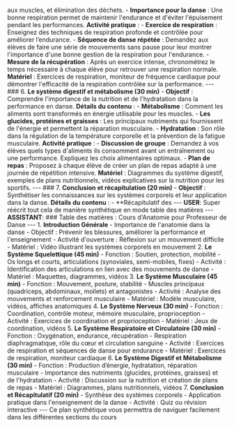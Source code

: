 aux muscles, et élimination des déchets. - **Importance pour la danse** : Une bonne respiration permet de maintenir l'endurance et d'éviter l'épuisement pendant les performances. **Activité pratique** : - **Exercice de respiration** : Enseignez des techniques de respiration profonde et contrôlée pour améliorer l’endurance. - **Séquence de danse répétée** : Demandez aux élèves de faire une série de mouvements sans pause pour leur montrer l'importance d'une bonne gestion de la respiration pour l'endurance. - **Mesure de la récupération** : Après un exercice intense, chronométrez le temps nécessaire à chaque élève pour retrouver une respiration normale. **Matériel** : Exercices de respiration, moniteur de fréquence cardiaque pour démontrer l'efficacité de la respiration contrôlée sur la performance. --- ### 6. **Le système digestif et métabolisme (30 min)** - **Objectif** : Comprendre l'importance de la nutrition et de l'hydratation dans la performance en danse. **Détails du contenu** : - **Métabolisme** : Comment les aliments sont transformés en énergie utilisable pour les muscles. - **Les glucides, protéines et graisses** : Les principaux nutriments qui fournissent de l'énergie et permettent la réparation musculaire. - **Hydratation** : Son rôle dans la régulation de la température corporelle et la prévention de la fatigue musculaire. **Activité pratique** : - **Discussion de groupe** : Demandez à vos élèves quels types d'aliments ils consomment avant un entraînement ou une performance. Expliquez les choix alimentaires optimaux. - **Plan de repas** : Proposez à chaque élève de créer un plan de repas adapté à une journée de répétition intensive. **Matériel** : Diagrammes du système digestif, exemples de plans nutritionnels, vidéos explicatives sur la nutrition pour les sportifs. --- ### 7. **Conclusion et récapitulation (20 min)** - **Objectif** : Synthétiser les connaissances sur les systèmes corporels et leur application dans la danse. **Détails du contenu** : - **Récapitulatif des --- **USER**: Super réécrit tout cela de manière synthétique en mode table des matières --- **ASSISTANT**: ### Table des matières : Cours d'Anatomie pour Professeur de Danse --- 1. **Introduction Générale** - Importance de l'anatomie dans la danse - Objectif : Prévenir les blessures, améliorer la performance et l'enseignement - Activité d'ouverture : Réflexion sur un mouvement difficile - Matériel : Vidéo illustrant les systèmes corporels en mouvement 2. **Le Système Squelettique (45 min)** - Fonction : Soutien, protection, mobilité - Os longs et courts, articulations (synoviales, semi-mobiles, fixes) - Activité : Identification des articulations en lien avec des mouvements de danse - Matériel : Maquettes, diagrammes, vidéos 3. **Le Système Musculaire (45 min)** - Fonction : Mouvement, posture, stabilité - Muscles principaux (quadriceps, abdominaux, mollets) et antagonistes - Activité : Analyse des mouvements et renforcement musculaire - Matériel : Modèle musculaire, vidéos, affiches anatomiques 4. **Le Système Nerveux (30 min)** - Fonction : Coordination, contrôle moteur, mémoire musculaire, proprioception - Activité : Exercices de coordination et proprioception - Matériel : Jeux de coordination, vidéos 5. **Le Système Respiratoire et Circulatoire (30 min)** - Fonction : Oxygénation, endurance, récupération - Respiration diaphragmatique, rôle du cœur et circulation sanguine - Activité : Exercices de respiration et séquences de danse pour endurance - Matériel : Exercices de respiration, moniteur cardiaque 6. **Le Système Digestif et Métabolisme (30 min)** - Fonction : Production d’énergie, hydratation, réparation musculaire - Importance des nutriments (glucides, protéines, graisses) et de l'hydratation - Activité : Discussion sur la nutrition et création de plans de repas - Matériel : Diagrammes, plans nutritionnels, vidéos 7. **Conclusion et Récapitulatif (20 min)** - Synthèse des systèmes corporels - Application pratique dans l'enseignement de la danse - Activité : Quiz ou révision interactive --- Ce plan synthétique vous permettra de naviguer facilement dans les différentes sections du cours